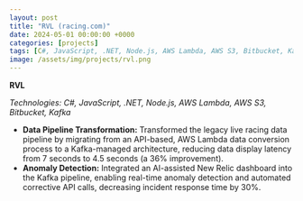 ```yaml
---
layout: post
title: "RVL (racing.com)"
date: 2024-05-01 00:00:00 +0000
categories: [projects]
tags: [C#, JavaScript, .NET, Node.js, AWS Lambda, AWS S3, Bitbucket, Kafka]
image: /assets/img/projects/rvl.png
---
```


**RVL**

*Technologies: C#, JavaScript, .NET, Node.js, AWS Lambda, AWS S3, Bitbucket, Kafka*

- **Data Pipeline Transformation:** Transformed the legacy live racing data pipeline by migrating from an API-based, AWS Lambda data conversion process to a Kafka-managed architecture, reducing data display latency from 7 seconds to 4.5 seconds (a 36% improvement).
- **Anomaly Detection:** Integrated an AI-assisted New Relic dashboard into the Kafka pipeline, enabling real-time anomaly detection and automated corrective API calls, decreasing incident response time by 30%.
